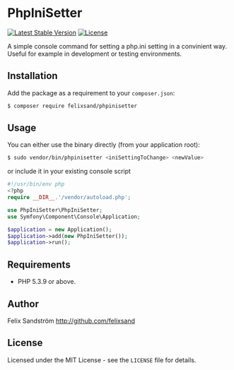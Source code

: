 # PhpIniSetter

[![Latest Stable Version](https://poser.pugx.org/felixsand/phpinisetter/v/stable)](https://packagist.org/packages/felixsand/phpinisetter)
[![License](https://poser.pugx.org/felixsand/phpinisetter/license)](https://packagist.org/packages/felixsand/phpinisetter)

A simple console command for setting a php.ini setting in a convinient way.
Useful for example in development or testing environments.

## Installation
Add the package as a requirement to your `composer.json`:
```bash
$ composer require felixsand/phpinisetter
```

## Usage
You can either use the binary directly (from your application root):
```bash
$ sudo vendor/bin/phpinisetter <iniSettingToChange> <newValue>
```

or include it in your existing console script
```php
#!/usr/bin/env php
<?php
require __DIR__.'/vendor/autoload.php';

use PhpIniSetter\PhpIniSetter;
use Symfony\Component\Console\Application;

$application = new Application();
$application->add(new PhpIniSetter());
$application->run();
```

## Requirements
- PHP 5.3.9 or above.

## Author
Felix Sandström <http://github.com/felixsand>

## License
Licensed under the MIT License - see the `LICENSE` file for details.
